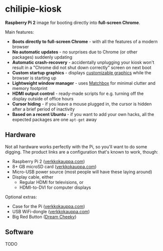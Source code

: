 # chilipie-kiosk

**Raspberry Pi 2** image for booting directly into **full-screen Chrome**.

Main features:

* **Boots directly to full-screen Chrome** - with all the features of a modern browser
* **No automatic updates** - no surprises due to Chrome (or other packages) suddenly updating
* **Automatic crash-recovery** - accidentally unplugging your kiosk won't result in a "Chrome did not shut down correctly" screen on next boot
* **Custom startup graphics** - displays [customizable graphics](home/background.png) while the browser is starting up
* **Lightweight window manager** - uses [Matchbox](https://www.yoctoproject.org/tools-resources/projects/matchbox) for minimal clutter and memory footprint
* **HDMI output control** - ready-made scripts for e.g. turning off the display outside of office hours
* **Cursor hiding** - if you leave a mouse plugged in, the cursor is hidden after a brief period of inactivity
* **Based on a recent Ubuntu** - if you want to add your own hacks, all the expected packages are one `apt-get` away

## Hardware

Not all hardware works perfectly with the Pi, so you'll want to do some digging. The product links are a configuration that's known to work, though:

* Raspberry Pi 2 ([verkkokauppa.com](https://www.verkkokauppa.com/fi/product/4657/fjxtn/Raspberry-Pi-2-model-B-yhden-piirilevyn-tietokone))
* 8+ GB microSD card ([verkkokauppa.com](https://www.verkkokauppa.com/fi/product/6501/dcmkv/Transcend-8GB-microSDHC-muistikortti-Class-10))
* Micro-USB power source (most people will have these laying around)
* Display cable, either
    * Regular HDMI for televisions, or
    * HDMI-to-DVI for computer displays

Optional extras:

* Case for the Pi ([verkkokauppa.com](https://www.verkkokauppa.com/fi/product/52391/fcrhq/Raspberry-Pi-muovikotelo-Raspberry-Pi-B-Pi-2-tietokoneille-l))
* USB WiFi-dongle ([verkkokauppa.com](https://www.verkkokauppa.com/fi/product/41271/dqnbc/Asus-USB-N10-Nano-WiFi-adapteri))
* Big Red Button ([Dream Cheeky](http://dreamcheeky.com/big-red-button))

## Software

TODO
